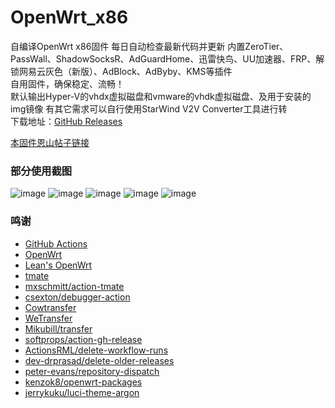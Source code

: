 # OpenWrt_x86
自编译OpenWrt x86固件 每日自动检查最新代码并更新 
内置ZeroTier、PassWall、ShadowSocksR、AdGuardHome、迅雷快鸟、UU加速器、FRP、解锁网易云灰色（新版）、AdBlock、AdByby、KMS等插件  
自用固件，确保稳定、流畅！  
默认输出Hyper-V的vhdx虚拟磁盘和vmware的vhdk虚拟磁盘、及用于安装的img镜像 
有其它需求可以自行使用StarWind V2V Converter工具进行转  
下载地址：[GitHub Releases](https://github.com/jiajiaxd/openwrt_x86/releases)  

[本固件恩山帖子链接](https://www.right.com.cn/forum/thread-5430278-1-1.html)  

### 部分使用截图
![image](https://user-images.githubusercontent.com/51043917/163696966-ccccb4cf-d0f8-4d6e-ad01-2585f3f69eaa.png)
![image](https://user-images.githubusercontent.com/51043917/163696948-dc326309-c35b-4931-be34-8f4e9104ee90.png)
![image](https://user-images.githubusercontent.com/51043917/163696955-ddfa48f1-cd45-4c1c-8923-5fe0362e2155.png)
![image](https://user-images.githubusercontent.com/51043917/163696959-f5f2d216-6687-4673-9231-0fe3fcb8afa8.png)
![image](https://user-images.githubusercontent.com/51043917/163696972-727e36de-fc0e-4a7b-bf12-61352181512d.png)

### 鸣谢
- [GitHub Actions](https://github.com/features/actions)
- [OpenWrt](https://github.com/openwrt/openwrt)
- [Lean's OpenWrt](https://github.com/coolsnowwolf/lede)
- [tmate](https://github.com/tmate-io/tmate)
- [mxschmitt/action-tmate](https://github.com/mxschmitt/action-tmate)
- [csexton/debugger-action](https://github.com/csexton/debugger-action)
- [Cowtransfer](https://cowtransfer.com)
- [WeTransfer](https://wetransfer.com/)
- [Mikubill/transfer](https://github.com/Mikubill/transfer)
- [softprops/action-gh-release](https://github.com/softprops/action-gh-release)
- [ActionsRML/delete-workflow-runs](https://github.com/ActionsRML/delete-workflow-runs)
- [dev-drprasad/delete-older-releases](https://github.com/dev-drprasad/delete-older-releases)
- [peter-evans/repository-dispatch](https://github.com/peter-evans/repository-dispatch)
- [kenzok8/openwrt-packages](https://github.com/kenzok8/openwrt-packages)
- [jerrykuku/luci-theme-argon](https://github.com/jerrykuku/luci-theme-argon)

